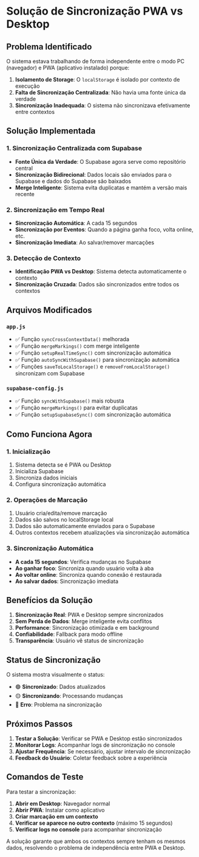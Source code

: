 # Solução de Sincronização PWA vs Desktop

## Problema Identificado

O sistema estava trabalhando de forma independente entre o modo PC (navegador) e PWA (aplicativo instalado) porque:

1. **Isolamento de Storage**: O `localStorage` é isolado por contexto de execução
2. **Falta de Sincronização Centralizada**: Não havia uma fonte única da verdade
3. **Sincronização Inadequada**: O sistema não sincronizava efetivamente entre contextos

## Solução Implementada

### 1. Sincronização Centralizada com Supabase

- **Fonte Única da Verdade**: O Supabase agora serve como repositório central
- **Sincronização Bidirecional**: Dados locais são enviados para o Supabase e dados do Supabase são baixados
- **Merge Inteligente**: Sistema evita duplicatas e mantém a versão mais recente

### 2. Sincronização em Tempo Real

- **Sincronização Automática**: A cada 15 segundos
- **Sincronização por Eventos**: Quando a página ganha foco, volta online, etc.
- **Sincronização Imediata**: Ao salvar/remover marcações

### 3. Detecção de Contexto

- **Identificação PWA vs Desktop**: Sistema detecta automaticamente o contexto
- **Sincronização Cruzada**: Dados são sincronizados entre todos os contextos

## Arquivos Modificados

### `app.js`
- ✅ Função `syncCrossContextData()` melhorada
- ✅ Função `mergeMarkings()` com merge inteligente
- ✅ Função `setupRealTimeSync()` com sincronização automática
- ✅ Função `autoSyncWithSupabase()` para sincronização automática
- ✅ Funções `saveToLocalStorage()` e `removeFromLocalStorage()` sincronizam com Supabase

### `supabase-config.js`
- ✅ Função `syncWithSupabase()` mais robusta
- ✅ Função `mergeMarkings()` para evitar duplicatas
- ✅ Função `setupSupabaseSync()` com sincronização automática

## Como Funciona Agora

### 1. Inicialização
1. Sistema detecta se é PWA ou Desktop
2. Inicializa Supabase
3. Sincroniza dados iniciais
4. Configura sincronização automática

### 2. Operações de Marcação
1. Usuário cria/edita/remove marcação
2. Dados são salvos no localStorage local
3. Dados são automaticamente enviados para o Supabase
4. Outros contextos recebem atualizações via sincronização automática

### 3. Sincronização Automática
- **A cada 15 segundos**: Verifica mudanças no Supabase
- **Ao ganhar foco**: Sincroniza quando usuário volta à aba
- **Ao voltar online**: Sincroniza quando conexão é restaurada
- **Ao salvar dados**: Sincronização imediata

## Benefícios da Solução

1. **Sincronização Real**: PWA e Desktop sempre sincronizados
2. **Sem Perda de Dados**: Merge inteligente evita conflitos
3. **Performance**: Sincronização otimizada e em background
4. **Confiabilidade**: Fallback para modo offline
5. **Transparência**: Usuário vê status de sincronização

## Status de Sincronização

O sistema mostra visualmente o status:
- 🟢 **Sincronizado**: Dados atualizados
- 🟡 **Sincronizando**: Processando mudanças
- 🔴 **Erro**: Problema na sincronização

## Próximos Passos

1. **Testar a Solução**: Verificar se PWA e Desktop estão sincronizados
2. **Monitorar Logs**: Acompanhar logs de sincronização no console
3. **Ajustar Frequência**: Se necessário, ajustar intervalo de sincronização
4. **Feedback do Usuário**: Coletar feedback sobre a experiência

## Comandos de Teste

Para testar a sincronização:

1. **Abrir em Desktop**: Navegador normal
2. **Abrir PWA**: Instalar como aplicativo
3. **Criar marcação em um contexto**
4. **Verificar se aparece no outro contexto** (máximo 15 segundos)
5. **Verificar logs no console** para acompanhar sincronização

A solução garante que ambos os contextos sempre tenham os mesmos dados, resolvendo o problema de independência entre PWA e Desktop.
